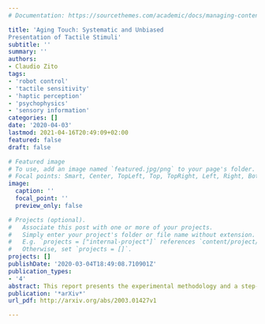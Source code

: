 ```yaml
---
# Documentation: https://sourcethemes.com/academic/docs/managing-content/

title: 'Aging Touch: Systematic and Unbiased
Presentation of Tactile Stimuli'
subtitle: ''
summary: ''
authors:
- Claudio Zito
tags:
- 'robot control'
- 'tactile sensitivity'
- 'haptic perception'
- 'psychophysics'
- 'sensory information'
categories: []
date: '2020-04-03'
lastmod: 2021-04-16T20:49:09+02:00
featured: false
draft: false

# Featured image
# To use, add an image named `featured.jpg/png` to your page's folder.
# Focal points: Smart, Center, TopLeft, Top, TopRight, Left, Right, BottomLeft, Bottom, BottomRight.
image:
  caption: ''
  focal_point: ''
  preview_only: false

# Projects (optional).
#   Associate this post with one or more of your projects.
#   Simply enter your project's folder or file name without extension.
#   E.g. `projects = ["internal-project"]` references `content/project/deep-learning/index.md`.
#   Otherwise, set `projects = []`.
projects: []
publishDate: '2020-03-04T18:49:08.710901Z'
publication_types:
- '4'
abstract: This report presents the experimental methodology and a step-by-step guide for gathering data on how aging influences tactile surface perception in decision and action. The experiments consist of a set of trials in which the ability to distinguish tactile stimuli is investigated. A robot arm is used to provide a systematic and unbiased presentation of the stimuli.
publication: '*arXiv*'
url_pdf: http://arxiv.org/abs/2003.01427v1

---
```

